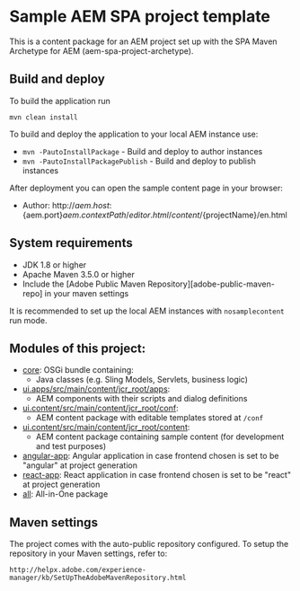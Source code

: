 # Sample AEM SPA project template

This is a content package for an AEM project set up with the SPA Maven Archetype for AEM (aem-spa-project-archetype).

## Build and deploy

To build the application run

```
mvn clean install
```

To build and deploy the application to your local AEM instance use:

* `mvn -PautoInstallPackage` - Build and deploy to author instances
* `mvn -PautoInstallPackagePublish` - Build and deploy to publish instances

After deployment you can open the sample content page in your browser:

* Author: http://${aem.host}:${aem.port}${aem.contextPath}/editor.html/content/${projectName}/en.html

## System requirements

* JDK 1.8 or higher
* Apache Maven 3.5.0 or higher
* Include the [Adobe Public Maven Repository][adobe-public-maven-repo] in your maven settings

It is recommended to set up the local AEM instances with `nosamplecontent` run mode.

## Modules of this project:

* [core](core/): OSGi bundle containing:
  * Java classes (e.g. Sling Models, Servlets, business logic)
* [ui.apps/src/main/content/jcr_root/apps](ui.apps/src/main/content/jcr_root/apps/):
  * AEM components with their scripts and dialog definitions
* [ui.content/src/main/content/jcr_root/conf](ui.content/src/main/content/jcr_root/conf/): 
  * AEM content package with editable templates stored at `/conf`
* [ui.content/src/main/content/jcr_root/content](content/jcr_root/content/): 
  * AEM content package containing sample content (for development and test purposes)
* [angular-app](angular-app/): Angular application in case frontend chosen is set to be "angular" at project generation 
* [react-app](react-app/): React application in case frontend chosen is set to be "react" at project generation 
* [all](all/): All-in-One package


## Maven settings

The project comes with the auto-public repository configured. To setup the repository in your Maven settings, refer to:

    http://helpx.adobe.com/experience-manager/kb/SetUpTheAdobeMavenRepository.html
